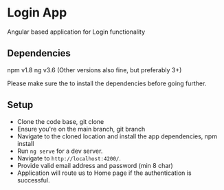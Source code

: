 # Login App

Angular based application for Login functionality

## Dependencies

npm v1.8
ng v3.6 (Other versions also fine, but preferably 3+)

Please make sure the to install the dependencies before going further.

## Setup

 * Clone the code base, git clone <SSH or HTTPS URL>
 * Ensure you're on the main branch, git branch
 * Navigate to the cloned location and install the app dependencies, npm install
 * Run `ng serve` for a dev server.
 * Navigate to `http://localhost:4200/`.
 * Provide valid email address and password (min 8 char)   
 * Application will route us to Home page if the authentication is successful. 
